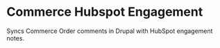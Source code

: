 # Commerce Hubspot Engagement

Syncs Commerce Order comments in Drupal with HubSpot engagement notes.
